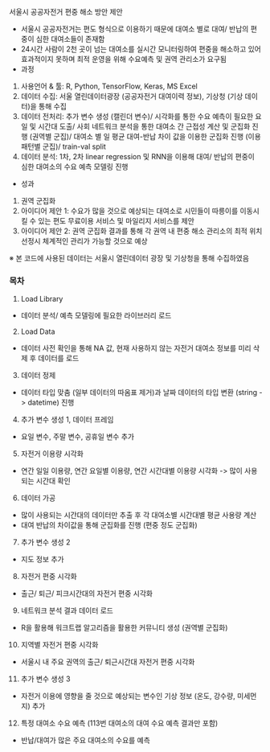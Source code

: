 서울시 공공자전거 편중 해소 방안 제안
-	서울시 공공자전거는 편도 형식으로 이용하기 때문에 대여소 별로 대여/ 반납의 편중이 심한 대여소들이 존재함
-	24시간 사람이 2천 곳이 넘는 대여소를 실시간 모니터링하여 편중을 해소하고 있어 효과적이지 못하며 최적 운영을 위해 수요예측 및 권역 관리소가 요구됨
-	과정
1. 사용언어 & 툴: R, Python, TensorFlow, Keras, MS Excel
2. 데이터 수집: 서울 열린데이터광장 (공공자전거 대여이력 정보), 기상청 (기상 데이터)을 통해 수집
3. 데이터 전처리: 추가 변수 생성 (캘린더 변수)/ 시각화를 통한 수요 예측이 필요한 요일 및 시간대 도출/ 사회 네트워크 분석을 통한 대여소 간 근접성 계산 및 군집화 진행 (권역별 군집)/ 대여소 별 일 평균 대여-반납 차이 값을 이용한 군집화 진행 (이용패턴별 군집)/ train-val split
4. 데이터 분석: 1차, 2차 linear regression 및 RNN을 이용해 대여/ 반납의 편중이 심한 대여소의 수요 예측 모델링 진행

-	성과
1. 권역 군집화  
2. 아이디어 제안 1: 수요가 많을 것으로 예상되는 대여소로 시민들이 따릉이를 이동시킬 수 있는 편도 무료이용 서비스 및 마일리지 서비스를 제안
3. 아이디어 제안 2: 권역 군집화 결과를 통해 각 권역 내 편중 해소 관리소의 최적 위치 선정시 체계적인 관리가 가능할 것으로 예상

※ 본 코드에 사용된 데이터는 서울시 열린데이터 광장 및 기상청을 통해 수집하였음

### 목차
1.	Load Library
- 데이터 분석/ 예측 모델링에 필요한 라이브러리 로드
2.	Load Data
- 데이터 사전 확인을 통해 NA 값, 현재 사용하지 않는 자전거 대여소 정보를 미리 삭제 후 데이터를 로드
3.	데이터 정제
- 데이터 타입 맞춤 (일부 데이터의 따옴표 제거)과 날짜 데이터의 타입 변환 (string -> datetime) 진행
4.	추가 변수 생성 1, 데이터 프레임
- 요일 변수, 주말 변수, 공휴일 변수 추가
5.	자전거 이용량 시각화
- 연간 일일 이용량, 연간 요일별 이용량, 연간 시간대별 이용량 시각화
-> 많이 사용되는 시간대 확인 
6.	데이터 가공
- 많이 사용되는 시간대의 데이터만 추출 후 각 대여소별 시간대별 평균 사용량 계산 
- 대여 반납의 차이값을 통해 군집화를 진행 (편중 정도 군집화)
7.	추가 변수 생성 2
- 지도 정보 추가
8.	자전거 편중 시각화
- 출근/ 퇴근/ 피크시간대의 자전거 편중 시각화
9.  네트워크 분석 결과 데이터 로드
- R을 활용해 워크트랩 알고리즘을 활용한 커뮤니티 생성 (권역별 군집화)
10.  지역별 자전거 편중 시각화
- 서울시 내 주요 권역의 출근/ 퇴근시간대 자전거 편중 시각화
11.  추가 변수 생성 3
- 자전거 이용에 영향을 줄 것으로 예상되는 변수인 기상 정보 (온도, 강수량, 미세먼지) 추가
12.  특정 대여소 수요 예측 (113번 대여소의 대여 수요 예측 결과만 포함)
- 반납/대여가 많은 주요 대여소의 수요를 예측
